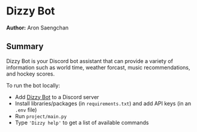 # Dizzy Bot

**Author:** Aron Saengchan

## Summary

Dizzy Bot is your Discord bot assistant that can provide a variety of information such as world time, weather forcast, music recommendations, and hockey scores.

To run the bot locally:

- Add [Dizzy Bot](https://discord.com/oauth2/authorize?client_id=1169121939869147166&permissions=2183991392320&scope=bot) to a Discord server
- Install libraries/packages (in `requirements.txt`) and add API keys (in an `.env` file)
- Run `project/main.py`
- Type `'Dizzy help'` to get a list of available commands
